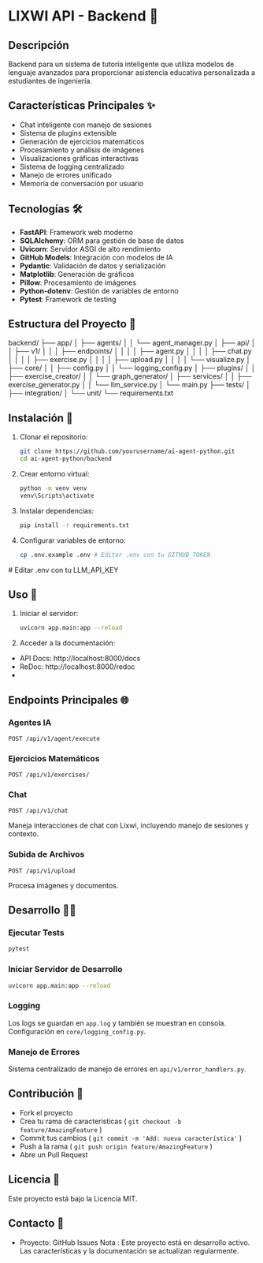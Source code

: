# LIXWI API - Backend 🚀

## Descripción
Backend para un sistema de tutoría inteligente que utiliza modelos de lenguaje avanzados para proporcionar asistencia educativa personalizada a estudiantes de ingeniería.

## Características Principales ✨
- Chat inteligente con manejo de sesiones
- Sistema de plugins extensible
- Generación de ejercicios matemáticos
- Procesamiento y análisis de imágenes
- Visualizaciones gráficas interactivas
- Sistema de logging centralizado
- Manejo de errores unificado
- Memoria de conversación por usuario

## Tecnologías 🛠
- **FastAPI**: Framework web moderno
- **SQLAlchemy**: ORM para gestión de base de datos
- **Uvicorn**: Servidor ASGI de alto rendimiento
- **GitHub Models**: Integración con modelos de IA
- **Pydantic**: Validación de datos y serialización
- **Matplotlib**: Generación de gráficos
- **Pillow**: Procesamiento de imágenes
- **Python-dotenv**: Gestión de variables de entorno
- **Pytest**: Framework de testing

## Estructura del Proyecto 📁
backend/
├── app/
│   ├── agents/
│   │   └── agent_manager.py
│   ├── api/
│   │   ├── v1/
│   │   │   ├── endpoints/
│   │   │   │   ├── agent.py
│   │   │   │   ├── chat.py
│   │   │   │   ├── exercise.py
│   │   │   │   ├── upload.py
│   │   │   │   └── visualize.py
│   ├── core/
│   │   ├── config.py
│   │   └── logging_config.py
│   ├── plugins/
│   │   ├── exercise_creator/
│   │   └── graph_generator/
│   ├── services/
│   │   ├── exercise_generator.py
│   │   └── llm_service.py
│   └── main.py
├── tests/
│   ├── integration/
│   └── unit/
└── requirements.txt

## Instalación 🔧

1. Clonar el repositorio:
    ```bash
    git clone https://github.com/yourusername/ai-agent-python.git
    cd ai-agent-python/backend
    ```
2. Crear entorno virtual:
    ```bash
    python -m venv venv
    venv\Scripts\activate
    ```
3. Instalar dependencias:
    ```bash
    pip install -r requirements.txt
    ```
4. Configurar variables de entorno:
    ```bash
    cp .env.example .env # Editar .env con tu GITHUB_TOKEN
    ```

# Editar .env con tu LLM_API_KEY

## Uso 🚀
1. Iniciar el servidor:
    ```bash
    uvicorn app.main:app --reload
    ```
2. Acceder a la documentación:
- API Docs: http://localhost:8000/docs
- ReDoc: http://localhost:8000/redoc
- 
## Endpoints Principales 🌐

### Agentes IA
```http
POST /api/v1/agent/execute
```
### Ejercicios Matemáticos
```http
POST /api/v1/exercises/
```
### Chat
```http
POST /api/v1/chat
```

Maneja interacciones de chat con Lixwi, incluyendo manejo de sesiones y contexto.

### Subida de Archivos
```http
POST /api/v1/upload
```

Procesa imágenes y documentos.

## Desarrollo 👨‍💻
### Ejecutar Tests
```bash
pytest
```
### Iniciar Servidor de Desarrollo
```bash
uvicorn app.main:app --reload
```

### Logging
Los logs se guardan en `app.log` y también se muestran en consola. Configuración en `core/logging_config.py`.

### Manejo de Errores
Sistema centralizado de manejo de errores en `api/v1/error_handlers.py`.

## Contribución 🤝
- Fork el proyecto
- Crea tu rama de características ( `git checkout -b feature/AmazingFeature` )
- Commit tus cambios ( `git commit -m 'Add: nueva característica'` )
- Push a la rama ( `git push origin feature/AmazingFeature` )
- Abre un Pull Request
## Licencia 📄
Este proyecto está bajo la Licencia MIT.

## Contacto 📧
- Proyecto: GitHub Issues
Nota : Este proyecto está en desarrollo activo. Las características y la documentación se actualizan regularmente.